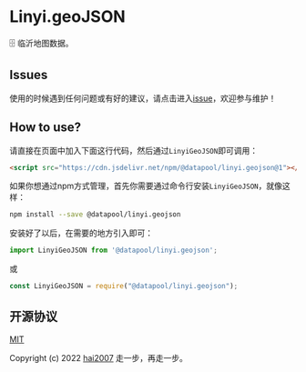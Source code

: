 # Linyi.geoJSON
🗄️ 临沂地图数据。

## Issues
使用的时候遇到任何问题或有好的建议，请点击进入[issue](https://github.com/hai2007/datapool/issues)，欢迎参与维护！

## How to use?

请直接在页面中加入下面这行代码，然后通过```LinyiGeoJSON```即可调用：

```html
<script src="https://cdn.jsdelivr.net/npm/@datapool/linyi.geojson@1"></script>
```

如果你想通过npm方式管理，首先你需要通过命令行安装``````LinyiGeoJSON``````，就像这样：

```bash
npm install --save @datapool/linyi.geojson
```

安装好了以后，在需要的地方引入即可：

```js
import LinyiGeoJSON from '@datapool/linyi.geojson';
```

或

```js
const LinyiGeoJSON = require("@datapool/linyi.geojson");
```

开源协议
---------------------------------------
[MIT](https://github.com/hai2007/datapool/blob/master/LICENSE)

Copyright (c) 2022 [hai2007](https://hai2007.gitee.io/sweethome/) 走一步，再走一步。
